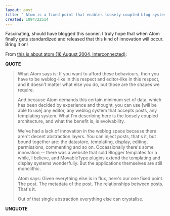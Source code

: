 ```yaml
---
layout: post
title: " Atom is a fixed point that enables loosely coupled blog systems"
created: 1094722514
---
```

<p>
Fascinating, should have blogged this sooner.  I truly hope that when Atom finally gets standardized and released that this kind of innovation will occur.  Bring it on!
</p><p>
From <a href="http://interconnected.org/home/2004/08/16/this_is_about_atom">this is about atom (16 August 2004, Interconnected)</a>:
</p><p>
<strong>QUOTE</strong>
</p><blockquote>
What Atom says is: If you want to afford these behaviours, then you have to be weblog-like in this respect and editor-like in this respect, and it doesn't matter what else you do, but those are the shapes we require.
</p><p>
And because Atom demands this certain minimum set of data, which has been decided by experience and thought, you can use [will be able to use] any editor, any weblog system that accepts posts, any templating system. What I'm describing here is the loosely coupled architecture, and what the benefit is, is evolvability.
</p><p>
We've had a lack of innovation in the weblog space because there aren't decent abstraction layers. You can inject posts, that's it, but bound together are: the datastore, templating, display, editing, permissions, commenting and so on. Occassionally there's some innovation -- there was a website that sold Blogger templates for a while, I believe, and MovableType plugins extend the templating and display systems wonderfully. But the applications themselves are still monolithic.
</p><p>
Atom says: Given everything else is in flux, here's our one fixed point. The post. The metadata of the post. The relationships between posts. That's it.
</p><p>
Out of that single abstraction everything else can crystalise.
</blockquote><p>
<strong>UNQUOTE</strong>
</p>

